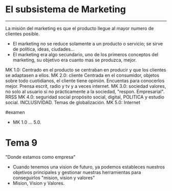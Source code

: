 # El subsistema de Marketing
---
La misión del marketing es que el producto llegue al mayor numero de clientes posible.

- El marketing no se reduce solamente a un producto o servicio; se sirve de política, ideas, ciudades...
- El marketing era algo secundario, uno de los primeros conceptos del marketing, su objetivo era cuanto mas se produzca, mejor. 

MK 1.0: Centrado en el producto
	se centraban en producir y que los clientes se adaptasen a ellos. 
MK 2.0: cliente
	Centrada en el consumidor, objetos sobre todo cuotidianos, el cliente tiene opinión. Encuentas para conocerlos mejor. Prensa escrit, radio y tv y a veces internet. 
MK 3.0: sociedad
	valores, no solo al usuario si no prácticamente a la sociedad, "respon. Empresarial". RRSS 
MK 4.0: seguridad social
	propósito social, digital, POLITICA y estudio social. INCLUSIVIDAD. Temas de globalización.
MK 5.0: Internet

#examen 
- MK 1.0 ... 5.0.
# Tema 9
"Donde estamos como empresa"
- Cuando tenemos una vision de futuro, ya podemos estableces nuestros objetivos principales y gestionar nuestras herramientas para conseguirlos "mision, vision y valores"
- Mision, Vision y Valores. 
